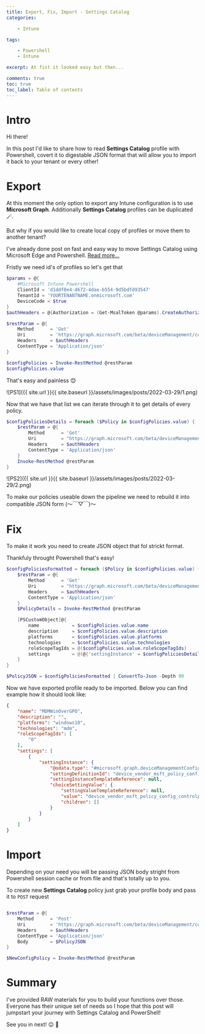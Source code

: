 ```yaml
---
title: Export, Fix, Import - Settings Catalog
categories:

    - Intune

tags:

    - Powershell
    - Intune

excerpt: At fist it looked easy but then...

comments: true
toc: true
toc_label: Table of contents
---
```


# Intro

Hi there!

In this post I'd like to share how to read **Settings Catalog** profile with Powershell, covert it to digestable JSON format that will allow you to import it back to your tenant or every other!

# Export

At this moment the only option to export any Intune configuration is to use **Microsoft Graph**.
Additionally **Settings Catalog** profiles can be duplicated 🪄.

But why if you would like to create local copy of profiles or move them to another tenant?

I've already done post on fast and easy way to move Settings Catalog using Microsoft Edge and Powershell.
[Read more...](https://universecitiz3n.tech/powershell/SettingsCatalog-Move/)

Fristly we need id's of profiles so let's get that

```powershell
$params = @{
    #Microsoft Intune Powershell
    ClientId = 'd1ddf0e4-d672-4dae-b554-9d5bdfd93547'
    TenantId = 'YOURTENANTNAME.onmicrosoft.com'
    DeviceCode = $true
}
$authHeaders = @{Authorization = (Get-MsalToken @params).CreateAuthorizationHeader()}

$restParam = @{
    Method      = 'Get'
    Uri         = 'https://graph.microsoft.com/beta/deviceManagement/configurationPolicies'
    Headers     = $authHeaders
    ContentType = 'Application/json'
}

$configPolicies = Invoke-RestMethod @restParam
$configPolicies.value

```

That's easy and painless 😊

![PS1]({{ site.url }}{{ site.baseurl }}/assets/images/posts/2022-03-29/1.png)

Now that we have that list we can iterate through it to get details of every policy.

```powershell
$configPoliciesDetails = foreach ($Policy in $configPolicies.value) {
    $restParam = @{
        Method      = 'Get'
        Uri         = "https://graph.microsoft.com/beta/deviceManagement/configurationPolicies('$($Policy.id)')/settings?`$expand=settingDefinitions&top=1000"
        Headers     = $authHeaders
        ContentType = 'Application/json'
    }
    Invoke-RestMethod @restParam
}
```

![PS2]({{ site.url }}{{ site.baseurl }}/assets/images/posts/2022-03-29/2.png)

To make our policies useable down the pipeline we need to rebuild it into compatible JSON form (～￣▽￣)～

# Fix

To make it work you need to create JSON object that fol strickt format.

Thankfuly throught Powershell that's easy!

```powershell
$configPoliciesFormatted = foreach ($Policy in $configPolicies.value) {
    $restParam = @{
        Method      = 'Get'
        Uri         = "https://graph.microsoft.com/beta/deviceManagement/configurationPolicies('$($Policy.id)')/settings?`$expand=settingDefinitions&top=1000"
        Headers     = $authHeaders
        ContentType = 'Application/json'
    }
    $PolicyDetails = Invoke-RestMethod @restParam

    [PSCustomObject]@{
        name            = $configPolicies.value.name
        description     = $configPolicies.value.description
        platforms       = $configPolicies.value.platforms
        technologies    = $configPolicies.value.technologies
        roleScopeTagIds = @($configPolicies.value.roleScopeTagIds)
        settings        = @(@{'settingInstance' = $configPoliciesDetails.value.settinginstance })
    }
}

$PolicyJSON = $configPoliciesFormatted | ConvertTo-Json -Depth 99
```

Now we have exported profile ready to be imported.
Below you can find example how it should look like:

```json
{
    "name": "MDMWinOverGPO",
    "description": "",
    "platforms": "windows10",
    "technologies": "mdm",
    "roleScopeTagIds": [
        "0"
    ],
    "settings": [
        {
            "settingInstance": {
                "@odata.type": "#microsoft.graph.deviceManagementConfigurationChoiceSettingInstance",
                "settingDefinitionId": "device_vendor_msft_policy_config_controlpolicyconflict_mdmwinsovergp",
                "settingInstanceTemplateReference": null,
                "choiceSettingValue": {
                    "settingValueTemplateReference": null,
                    "value": "device_vendor_msft_policy_config_controlpolicyconflict_mdmwinsovergp_1",
                    "children": []
                }
            }
        }
    ]
}
```

# Import

Depending on your need you will be passing JSON body stright from Powershell session cache or from file and that's totally up to you.

To create new **Settings Catalog** policy just grab your profile body and pass it to `POST` request

```powershell

$restParam = @{
    Method      = 'Post'
    Uri         = 'https://graph.microsoft.com/beta/deviceManagement/configurationPolicies'
    Headers     = $authHeaders
    ContentType = 'Application/json'
    Body        = $PolicyJSON
}

$NewConfigPolicy = Invoke-RestMethod @restParam

```

# Summary

I've provided RAW materials for you to build your functions over those.
Everyone has their unique set of needs so I hope that this post will jumpstart your journey with Settings Catalog and PowerShell!

See you in next! 😉 🧠
